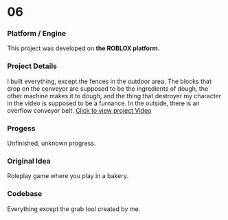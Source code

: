 # 06

### Platform / Engine
This project was developed on **the ROBLOX platform.**

### Project Details
I built everything, except the fences in the outdoor area. The blocks that drop on the conveyor are supposed to be the ingredients of dough, the other machine makes it to dough, and the thing that destroyer my character in the video is supposed to be a furnance. In the outside, there is an overflow conveyor belt.
[Click to view project Video](https://hyper-tech.ch/!videos/SAE/06.mp4)

### Progess
Unfinished, unknown progress.

### Original Idea
Roleplay game where you play in a bakery.

### Codebase
Everything except the grab tool created by me.